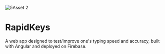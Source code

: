 ![5Asset 2](https://user-images.githubusercontent.com/64918749/130005045-48ca87cc-784f-4162-87ab-efcf44324356.png)

# RapidKeys
A web app designed to test/improve one's typing speed and accuracy, built with Angular and deployed on Firebase.
